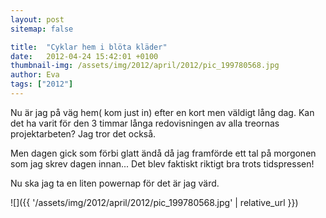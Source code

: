 ```yaml
---
layout: post
sitemap: false

title:  "Cyklar hem i blöta kläder"
date:   2012-04-24 15:42:01 +0100
thumbnail-img: /assets/img/2012/april/2012/pic_199780568.jpg
author: Eva
tags: ["2012"]
---
```


Nu är jag på väg hem( kom just in) efter en kort men väldigt lång dag. Kan det ha varit för den 3 timmar långa redovisningen av alla treornas projektarbeten? Jag tror det också. 

Men dagen gick som förbi glatt ändå då jag framförde ett tal på morgonen som jag skrev dagen innan... Det blev faktiskt riktigt bra trots tidspressen! 

Nu ska jag ta en liten powernap för det är jag värd.

![]({{ '/assets/img/2012/april/2012/pic_199780568.jpg'  | relative_url }})

